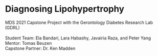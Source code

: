 Diagnosing Lipohypertrophy
============================

MDS 2021 Capstone Project with the Gerontology Diabetes Research Lab (GDRL)\
\
Student Team: Ela Bandari, Lara Habashy, Javairia Raza, and Peter Yang\
Mentor: Tomas Beuzen\
Capstone Partner: Dr. Ken Madden
